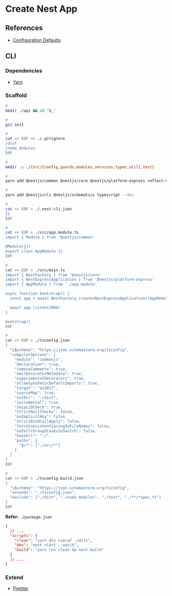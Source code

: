 # Create Nest App

<!--
https://github.com/royib/clean-architecture-nestJS
-->

## References

- [Configuration Defaults](https://github.com/nestjs/nest-cli/blob/master/lib/configuration/defaults.ts)

## CLI

### Dependencies

- [Yarn](/yarn/yarn-migration.md#migrate)

### Scaffold

```sh
#
mkdir ./api && cd "$_"

#
git init

#
cat << EOF >> ./.gitignore
/dist
/node_modules
EOF

#
mkdir -p ./{src/{config,guards,modules,services,types,util},test}

#
yarn add @nestjs/common @nestjs/core @nestjs/platform-express reflect-metadata rxjs

#
yarn add @nestjs/cli @nestjs/schematics typescript --dev

#
cat << EOF > ./.nest-cli.json
{}
EOF

#
cat << EOF > ./src/app.module.ts
import { Module } from '@nestjs/common'

@Module({})
export class AppModule {}
EOF

#
cat << EOF > ./src/main.ts
import { NestFactory } from '@nestjs/core'
import { NestExpressApplication } from '@nestjs/platform-express'
import { AppModule } from './app.module'

async function bootstrap() {
  const app = await NestFactory.create<NestExpressApplication>(AppModule)

  await app.listen(3000)
}

bootstrap()
EOF

#
cat << EOF > ./tsconfig.json
{
  "\$schema": "https://json.schemastore.org/tsconfig",
  "compilerOptions": {
    "module": "commonjs",
    "declaration": true,
    "removeComments": true,
    "emitDecoratorMetadata": true,
    "experimentalDecorators": true,
    "allowSyntheticDefaultImports": true,
    "target": "es2017",
    "sourceMap": true,
    "outDir": "./dist",
    "incremental": true,
    "skipLibCheck": true,
    "strictNullChecks": false,
    "noImplicitAny": false,
    "strictBindCallApply": false,
    "forceConsistentCasingInFileNames": false,
    "noFallthroughCasesInSwitch": false,
    "baseUrl": "./",
    "paths": {
      "@/*": ["./src/*"]
    }
  }
}
EOF

#
cat << EOF > ./tsconfig.build.json
{
  "\$schema": "https://json.schemastore.org/tsconfig",
  "extends": "./tsconfig.json",
  "exclude": ["./dist", "./node_modules", "./test", "./**/*spec.ts"]
}
EOF
```

**Refer:** `./package.json`

```json
{
  // ...
  "scripts": {
    "clean": "yarn dlx rimraf ./dist",
    "dev": "nest start --watch",
    "build": "yarn run clean && nest build"
  }
  // ...
}
```

### Extend

- [Prettier](/prettier.md#library)

<!--
"scripts": {
  "format": "prettier --write \"src/**/*.ts\" \"test/**/*.ts\"",
  "start": "nest start",
  "start:dev": "nest start --watch",
  "start:debug": "nest start --debug --watch",
  "start:prod": "node dist/main",
  "lint": "eslint \"{src,apps,libs,test}/**/*.ts\" --fix",
  "test": "jest",
  "test:watch": "jest --watch",
  "test:cov": "jest --coverage",
  "test:debug": "node --inspect-brk -r tsconfig-paths/register -r ts-node/register node_modules/.bin/jest --runInBand",
  "test:e2e": "jest --config ./test/jest-e2e.json"
},
-->

<!--
"devDependencies": {
  "@nestjs/testing": "^8.0.0",
  "@types/express": "^4.17.13",
  "@types/jest": "27.4.1",
  "@types/node": "^16.0.0",
  "@types/supertest": "^2.0.11",
  "@typescript-eslint/eslint-plugin": "^5.0.0",
  "@typescript-eslint/parser": "^5.0.0",
  "eslint": "^8.0.1",
  "eslint-config-prettier": "^8.3.0",
  "eslint-plugin-prettier": "^4.0.0",
  "jest": "^27.2.5",
  "prettier": "^2.3.2",
  "source-map-support": "^0.5.20",
  "supertest": "^6.1.3",
  "ts-jest": "^27.0.3",
  "ts-loader": "^9.2.3",
  "ts-node": "^10.0.0",
  "tsconfig-paths": "^3.10.1",
  "typescript": "^4.3.5"
},
-->

<!--
"jest": {
  "moduleFileExtensions": [
    "js",
    "json",
    "ts"
  ],
  "rootDir": "src",
  "testRegex": ".*\\.spec\\.ts$",
  "transform": {
    "^.+\\.(t|j)s$": "ts-jest"
  },
  "collectCoverageFrom": [
    "**/*.(t|j)s"
  ],
  "coverageDirectory": "../coverage",
  "testEnvironment": "node"
}
-->
